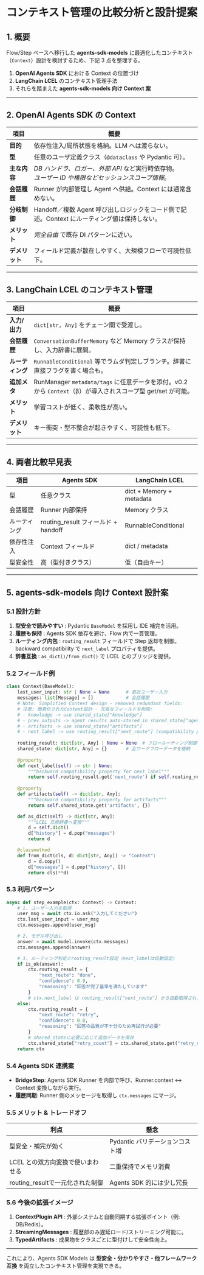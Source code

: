 # コンテキスト管理の比較分析と設計提案

## 1. 概要

Flow/Step ベースへ移行した **agents‑sdk‑models** に最適化したコンテキスト（`Context`）設計を検討するため、下記 3 点を整理する。

1. **OpenAI Agents SDK** における Context の位置づけ
2. **LangChain LCEL** のコンテキスト管理手法
3. それらを踏まえた **agents‑sdk‑models 向け Context 案**

---

## 2. OpenAI Agents SDK の Context

| 項目        | 概要                                                            |
| --------- | ------------------------------------------------------------- |
| **目的**    | 依存性注入/局所状態を格納。LLM へは渡らない。                                     |
| **型**     | 任意のユーザ定義クラス（`@dataclass` や Pydantic 可）。                       |
| **主な内容**  | *DB ハンドラ、ロガー、外部 API* など実行時依存物。<br>*ユーザー ID や権限などセッションスコープ情報*。 |
| **会話履歴**  | Runner が内部管理し Agent へ供給。Context には通常含めない。                     |
| **分岐制御**  | Handoff／複数 Agent 呼び出しロジックをコード側で記述。Context にルーティング値は保持しない。     |
| **メリット**  | *完全自由* で既存 DI パターンに近い。                                        |
| **デメリット** | フィールド定義が散在しやすく、大規模フローで可読性低下。                                  |

---

## 3. LangChain LCEL のコンテキスト管理

| 項目         | 概要                                                                               |
| ---------- | -------------------------------------------------------------------------------- |
| **入力/出力**  | `dict[str, Any]` をチェーン間で受渡し。                                                     |
| **会話履歴**   | `ConversationBufferMemory` など Memory クラスが保持し、入力辞書に展開。                            |
| **ルーティング** | `RunnableConditional` 等でラムダ判定しブランチ。辞書に直接フラグを書く場合も。                               |
| **追加メタ**   | RunManager `metadata/tags` に任意データを添付。v0.2 から `Context`（β）が導入されスコープ型 get/set が可能。 |
| **メリット**   | 学習コストが低く、柔軟性が高い。                                                                 |
| **デメリット**  | キー衝突・型不整合が起きやすく、可読性も低下。                                                          |

---

## 4. 両者比較早見表

| 項目     | Agents SDK    | LangChain LCEL           |
| ------ | ------------- | ------------------------ |
| 型      | 任意クラス         | dict + Memory + metadata |
| 会話履歴   | Runner 内部保持   | Memory クラス               |
| ルーティング | routing_result フィールド + handoff  | RunnableConditional      |
| 依存性注入  | Context フィールド | dict / metadata          |
| 型安全性   | 高（型付きクラス）     | 低（自由キー）                  |

---

## 5. agents‑sdk‑models 向け Context 設計案

### 5.1 設計方針

1. **型安全で読みやすい** : Pydantic `BaseModel` を採用し IDE 補完を活用。
2. **履歴も保持** : Agents SDK 依存を避け、Flow 内で一貫管理。
3. **ルーティング内包** : `routing_result` フィールドで Step 返却を制御。backward compatibility で `next_label` プロパティを提供。
4. **辞書互換** : `as_dict()/from_dict()` で LCEL とのブリッジを提供。

### 5.2 フィールド例

```python
class Context(BaseModel):
    last_user_input: str | None = None      # 直近ユーザー入力
    messages: list[Message] = []            # 会話履歴
    # Note: Simplified Context design - removed redundant fields:
    # 注意: 簡素化されたContext設計 - 冗長なフィールドを削除:
    # - knowledge -> use shared_state["knowledge"]
    # - prev_outputs -> agent results auto-stored in shared_state["agent_name_result"]
    # - artifacts -> use shared_state["artifacts"] 
    # - next_label -> use routing_result["next_route"] (compatibility property available)
    
    routing_result: dict[str, Any] | None = None  # フロールーティング制御情報（次ステップ決定に使用）
    shared_state: dict[str, Any] = {}       # 全ワークフローデータを格納
    
    @property
    def next_label(self) -> str | None:
        """backward compatibility property for next_label"""
        return self.routing_result.get('next_route') if self.routing_result else None
        
    @property  
    def artifacts(self) -> dict[str, Any]:
        """backward compatibility property for artifacts"""
        return self.shared_state.get('artifacts', {})

    def as_dict(self) -> dict[str, Any]:
        """LCEL 互換辞書へ変換"""
        d = self.dict()
        d["history"] = d.pop("messages")
        return d

    @classmethod
    def from_dict(cls, d: dict[str, Any]) -> "Context":
        d = d.copy()
        d["messages"] = d.pop("history", [])
        return cls(**d)
```

### 5.3 利用パターン

```python
async def step_example(ctx: Context) -> Context:
    # 1. ユーザー入力を取得
    user_msg = await ctx.io.ask("入力してください")
    ctx.last_user_input = user_msg
    ctx.messages.append(user_msg)

    # 2. モデル呼び出し
    answer = await model.invoke(ctx.messages)
    ctx.messages.append(answer)

    # 3. ルーティング判定とrouting_result設定（next_labelは自動設定）
    if is_ok(answer):
        ctx.routing_result = {
            "next_route": "done",
            "confidence": 0.9,
            "reasoning": "回答が完了基準を満たしています"
        }
        # ctx.next_label は routing_result["next_route"] から自動取得されます
    else:
        ctx.routing_result = {
            "next_route": "retry", 
            "confidence": 0.8,
            "reasoning": "回答の品質が不十分のため再試行が必要"
        }
        # shared_stateに必要に応じて追加データを保存
        ctx.shared_state["retry_count"] = ctx.shared_state.get("retry_count", 0) + 1
    return ctx
```

### 5.4 Agents SDK 連携案

* **BridgeStep**: Agents SDK Runner を内部で呼び、Runner.context ↔︎ Context 変換しながら実行。
* **履歴同期**: Runner 側のメッセージを取得し `ctx.messages` にマージ。

### 5.5 メリット & トレードオフ

| 利点                  | 懸念                   |
| ------------------- | -------------------- |
| 型安全・補完が効く           | Pydantic バリデーションコスト増 |
| LCEL との双方向変換で使いまわせる | 二重保持でメモリ消費           |
| routing_resultで一元化された制御 | Agents SDK 的には少し冗長   |

### 5.6 今後の拡張イメージ

1. **ContextPlugin API** : 外部システムと自動同期する拡張ポイント（例: DB/Redis）。
2. **StreamingMessages** : 履歴部のみ遅延ロード/ストリーミング可能に。
3. **TypedArtifacts** : 成果物をクラスごとに型付けして安全性向上。

---

これにより、Agents SDK Models は **型安全・分かりやすさ・他フレームワーク互換** を両立したコンテキスト管理を実現できる。
